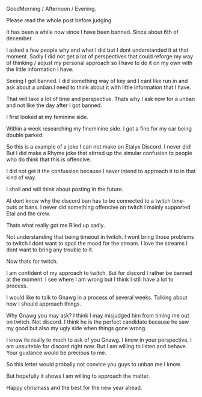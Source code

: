 GoodMorning / Afternoon / Evening. 

Please read the whole post before judging

It has been a while now since I have been banned. Since about 6th of december.

I asked a few people why and what I did but I dont understanded it at that moment. Sadly I did not get a lot of perspectives that could reforge my way of thinking / adjust my personal approach so I have to do it on my own with the little information I have.  

Seeing I got banned. I did something way of key and I cant like run in and ask about a unban.I need to think about it with little information that I have.

That will take a lot of time and perspective. Thats why I ask now for a unban and not like the day after I got banned.
 
I first looked at my feminine side.

Within a week researching my fineminine side. I got a fine for my car being double parked.

So this is a example of a joke I can not make on Etalyx Discord. I never did! But I did make a Rhyme joke that stirred up the simular confusion to people who do think that this is offencive. 

I did not get it the confussion because I never intend to approach it to in that kind of way.

I shall and will think about posting in the future. 

AI dont know why the discord ban has to be connected to a twitch time-outs or bans. I never did something offencive on twitch I mainly supported Etal and the crew. 

Thats what really got me Riled up sadly. 

Not understanding that being timeout in twitch. I wont bring those problems to twitch I dont want to spoil the mood for the stream. I love the streams I dont want to bring any trouble to it.

Now thats for twitch.

I am confident of my approach to twitch. But for discord I rather be banned at the moment. I see where I am wrong but I think I still have a lot to process.

I would like to talk to Gnawg in a process of several weeks. Talking about how I should approach things. 

Why Gnawg you may ask? I think I may misjudged him from timing me out on twitch. Not discord. I think he is the perfect candidate because he saw my good but also my ugly side when things gone wrong.


I know its really to much to ask of you Gnawg. I know in your perspective, I am unsuiteble for discord right now. But I am willing to listen and behave. Your guidance would be precious to me. 


So this letter would probally not convice you guys to unban me I know.

But hopefully it shows I am willing to approach the matter. 


Happy chrismass and the best for the new year ahead. 
